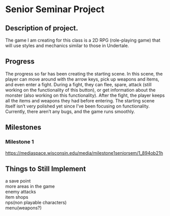 # Senior Seminar Project
## Description of project.
The game I am creating for this class is a 2D RPG (role-playing game) that will use styles and mechanics similar to those in Undertale.
## Progress
The progress so far has been creating the starting scene. In this scene, the player can move around with the arrow keys, pick up weapons and items, and even enter a fight. During a fight, they can flee, spare, attack (still working on the functionality of this button), or get information about the monster (also working on this functionality). After the fight, the player keeps all the items and weapons they had before entering. The starting scene itself isn’t very polished yet since I’ve been focusing on functionality. Currently, there aren’t any bugs, and the game runs smoothly.
## Milestones
### Milestone 1
https://mediaspace.wisconsin.edu/media/milestone1seniorsem/1_894ob21h
## Things to Still Implement 
a save point  
more areas in the game  
enemy attacks    
item shops  
nps(non playable characters)  
menu(weapons?)
